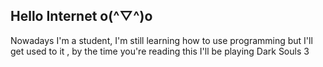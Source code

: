 ## Hello Internet o(^▽^)o
Nowadays I'm a student, I'm still learning how to use programming but I'll get used to it
, by the time you're reading this I'll be playing Dark Souls 3
